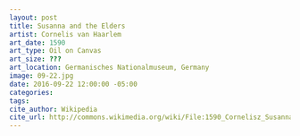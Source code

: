 ```yaml
---
layout: post
title: Susanna and the Elders
artist: Cornelis van Haarlem
art_date: 1590
art_type: Oil on Canvas
art_size: ???
art_location: Germanisches Nationalmuseum, Germany
image: 09-22.jpg
date: 2016-09-22 12:00:00 -05:00
categories:
tags:
cite_author: Wikipedia
cite_url: http://commons.wikimedia.org/wiki/File:1590_Cornelisz_Susanna_im_Bade_anagoria.JPG
---
```

